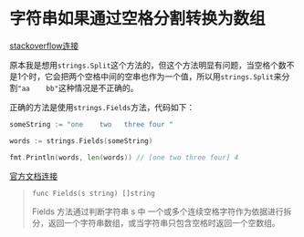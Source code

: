 # 字符串如果通过空格分割转换为数组

[stackoverflow连接](https://stackoverflow.com/questions/13737745/split-a-string-on-whitespace-in-go)

原本我是想用`strings.Split`这个方法的，但这个方法明显有问题，当空格个数不是1个时，它会把两个空格中间的空串也作为一个值，所以用`strings.Split`来分割`"aa    bb"`这种情况是不正确的。

正确的方法是使用`strings.Fields`方法，代码如下：

```go
someString := "one    two   three four "

words := strings.Fields(someString)

fmt.Println(words, len(words)) // [one two three four] 4
```

[官方文档连接](https://golang.org/pkg/strings/#Fields)

> `func Fields(s string) []string`
>
> Fields 方法通过判断字符串 s 中 一个或多个连续空格字符作为依据进行拆分，返回一个字符串数组，或当字符串只包含空格时返回一个空数组。

